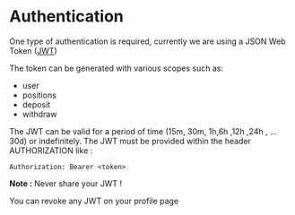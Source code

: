 # Authentication

One type of authentication is required, currently we are using a JSON Web Token ([JWT](https://jwt.io/))

The token can be generated with various scopes such as:
- user
- positions
- deposit
- withdraw

The JWT can be valid for a period of time (15m, 30m, 1h,6h ,12h ,24h , ... 30d) or indefinitely.
The JWT must be provided within the header AUTHORIZATION like :

`Authorization: Bearer <token>`

__Note :__ Never share your JWT !

You can revoke any JWT on your profile page
